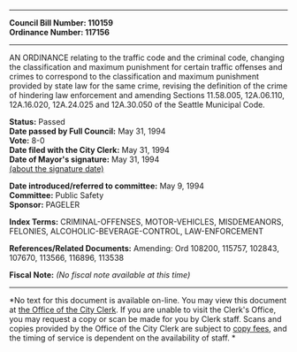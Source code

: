* * * * *  
  
**Council Bill Number: [](#h0)[](#h2)110159**   
**Ordinance Number: 117156**  
  
* * * * *  
  
AN ORDINANCE relating to the traffic code and the criminal code, changing the classification and maximum punishment for certain traffic offenses and crimes to correspond to the classification and maximum punishment provided by state law for the same crime, revising the definition of the crime of hindering law enforcement and amending Sections 11.58.005, 12A.06.110, 12A.16.020, 12A.24.025 and 12A.30.050 of the Seattle Municipal Code.  
  
**Status:** Passed   
**Date passed by Full Council:** May 31, 1994   
**Vote:** 8-0   
**Date filed with the City Clerk:** May 31, 1994   
**Date of Mayor's signature:** May 31, 1994   
[(about the signature date)](/~public/approvaldate.htm)   
  
  
**Date introduced/referred to committee:** May 9, 1994   
**Committee:** Public Safety   
**Sponsor:** PAGELER   
  
**Index Terms:** CRIMINAL-OFFENSES, MOTOR-VEHICLES, MISDEMEANORS, FELONIES, ALCOHOLIC-BEVERAGE-CONTROL, LAW-ENFORCEMENT  
  
**References/Related Documents:** Amending: Ord 108200, 115757, 102843, 107670, 113566, 116896, 113538  
  
**Fiscal Note:** *(No fiscal note available at this time)*  
  
* * * * *  
  
*No text for this document is available on-line. You may view this document at [the Office of the City Clerk](http://www.seattle.gov/leg/clerk/contactUs.htm). If you are unable to visit the Clerk's Office, you may request a copy or scan be made for you by Clerk staff. Scans and copies provided by the Office of the City Clerk are subject to [copy fees](http://clerk.seattle.gov/~public/clerkfees.htm), and the timing of service is dependent on the availability of staff. *  
  
  

